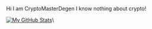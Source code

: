 Hi I am CryptoMasterDegen I know nothing about crypto! 

[![My GitHub Stats](https://github-readme-stats.vercel.app/api/?username=CryptoMasterDegen&count_private=true&theme=tokyonight&showicons=true)]()\


